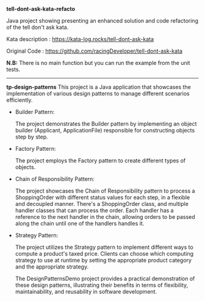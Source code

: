 <b>tell-dont-ask-kata-refacto</b>

Java project showing presenting an enhanced solution and code refactoring of the tell don't ask kata.

Kata description : https://kata-log.rocks/tell-dont-ask-kata

Original Code : https://github.com/racingDeveloper/tell-dont-ask-kata

<b>N.B:</b> There is no main function but you can run the example from the unit tests.

-----------------------------------------------------------------------------------------------------------

<b>tp-design-patterns</b>
This project is a Java application that showcases the implementation of various design patterns to manage different scenarios efficiently.

<ul>
<li>Builder Pattern:</li>

The project demonstrates the Builder pattern by implementing an object builder (Applicant, ApplicationFile) responsible for constructing objects step by step.

<li>Factory Pattern:</li>

The project employs the Factory pattern to create different types of objects.

<li>Chain of Responsibility Pattern:</li>

The project showcases the Chain of Responsibility pattern to process a ShoppingOrder with different status values for each step, in a flexible and decoupled manner. There's a ShoppingOrder class, and multiple handler classes that can process the order. Each handler has a reference to the next handler in the chain, allowing orders to be passed along the chain until one of the handlers handles it.

<li>Strategy Pattern:</li>

The project utilizes the Strategy pattern to implement different ways to compute a product's taxed price. Clients can choose which computing strategy to use at runtime by setting the appropriate product category and the appropriate strategy.

The DesignPatternsDemo project provides a practical demonstration of these design patterns, illustrating their benefits in terms of flexibility, maintainability, and reusability in software development.
</ul>
